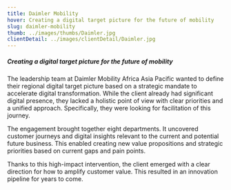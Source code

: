 ```yaml
---
title: Daimler Mobility
hover: Creating a digital target picture for the future of mobility
slug: daimler-mobility
thumb: ../images/thumbs/Daimler.jpg
clientDetail: ../images/clientDetail/Daimler.jpg
---
```


##### Creating a digital target picture for the future of mobility

The leadership team at Daimler Mobility Africa Asia Pacific wanted to define their regional digital target picture based on a strategic mandate to accelerate digital transformation. While the client already had significant digital presence, they lacked a holistic point of view with clear priorities and a unified approach. Specifically, they were looking for facilitation of this journey.

The engagement brought together eight departments. It uncovered customer journeys and digital insights relevant to the current and potential future business. This enabled creating new value propositions and strategic priorities based on current gaps and pain points.

Thanks to this high-impact intervention, the client emerged with a clear direction for how to amplify customer value. This resulted in an innovation pipeline for years to come.
